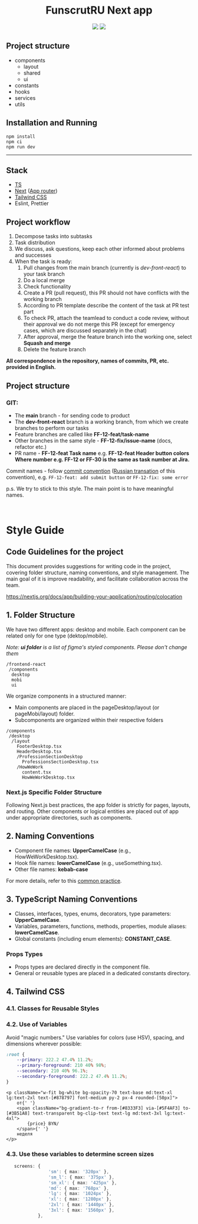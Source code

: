 <h1 align="center">FunscrutRU Next app</h1>

<p align="center">
<img src="https://img.shields.io/badge/Next-black?style=for-the-badge&logo=next.js&logoColor=white" >

<img src="https://img.shields.io/badge/tailwindcss-%2338B2AC.svg?style=for-the-badge&logo=tailwind-css&logoColor=white" >

</p>

## Project structure

-   components
    -   layout
    -   shared
    -   ui
-   constants
-   hooks
-   services
-   utils

## Installation and Running

`npm install` <br/>
`npm ci` <br/>
`npm run dev` <br/>

---

## Stack

-   [TS](https://www.typescriptlang.org/)
-   [Next](https://nextjs.org/) ([App router](https://nextjs.org/docs/app))
-   [Tailwind CSS](https://tailwindcss.com/)
-   Eslint, Prettier

## Project workflow

1. Decompose tasks into subtasks
2. Task distribution
3. We discuss, ask questions, keep each other informed about problems and successes
4. When the task is ready:
    1. Pull changes from the main branch (currently is _dev-front-react_) to your task branch
    2. Do a local merge
    3. Check functionality
    4. Create a PR (pull request), this PR should not have conflicts with the working branch
    5. According to PR template describe the content of the task at PR test part
    6. To check PR, attach the teamlead to conduct a code review, without their approval we do not merge this PR (except for emergency cases, which are discussed separately in the chat)
    7. After approval, merge the feature branch into the working one, select **Squash and merge**
    8. Delete the feature branch

**All correspondence in the repository, names of commits, PR, etc. provided in English.**

## Project structure

### GIT:

-   The **main** branch - for sending code to product
-   The **dev-front-react** branch is a working branch, from which we create branches to perform our tasks
-   Feature branches are called like **FF-12-feat/task-name**
-   Other branches in the same style - **FF-12-fix/issue-name** (docs, refactor etc.)
-   PR name - **FF-12-feat Task name** e.g. **FF-12-feat Header button colors**
    **Where number e.g. FF-12 or FF-30 is the same as task number at Jira.**

Commit names - follow [commit convention](https://www.conventionalcommits.org/en/v1.0.0/) ([Russian transation](https://gist.github.com/Voloshin-Sergei/ffbec67c6d9fcb32b0df014ababba0e9) of this convention), e.g. `FF-12-feat: add submit button` or `FF-12-fix: some error`

p.s. We try to stick to this style. The main point is to have meaningful names.

<br/>

# Style Guide

## Code Guidelines for the project

This document provides suggestions for writing code in the project, covering folder structure, naming conventions, and style management. The main goal of it is improve readability, and facilitate collaboration across the team.

https://nextjs.org/docs/app/building-your-application/routing/colocation

## 1. Folder Structure

We have two different apps: desktop and mobile. Each component can be related only for one type (dektop/mobile).

_Note: **ui folder** is a list of figma's styled components. Please don't change them_

```
/frontend-react
 /components
  desktop
  mobi
  ui
```

We organize components in a structured manner:

-   Main components are placed in the pageDesktop/layout (or pageMobi/layout) folder.
-   Subcomponents are organized within their respective folders

```
/components
 /desktop
  /layout
    FooterDesktop.tsx
    HeaderDesktop.tsx
    /ProfessionSectionDesktop
      ProfessionsSectionDesktop.tsx
    /HowWeWork
      content.tsx
      HowWeWorkDesktop.tsx
```

### Next.js Specific Folder Structure

Following Next.js best practices, the app folder is strictly for pages, layouts, and routing. Other components or logical entities are placed out of app under appropriate directories, such as components.

## 2. Naming Conventions

-   Component file names: **UpperCamelCase** (e.g., HowWeWorkDesktop.tsx).
-   Hook file names: **lowerCamelCase** (e.g., useSomething.tsx).
-   Other file names: **kebab-case**

For more details, refer to this [common practice](https://medium.com/@hiro08gh/next-js-naming-conventions-are-checked-with-eslint-rules-946371d67882#:~:text=Component%20Naming%20Conventions,name%20of%20%20the%20folder%20path.).

## 3. TypeScript Naming Conventions

-   Classes, interfaces, types, enums, decorators, type parameters: **UpperCamelCase**.
-   Variables, parameters, functions, methods, properties, module aliases: **lowerCamelCase**.
-   Global constants (including enum elements): **CONSTANT_CASE**.

### Props Types

-   Props types are declared directly in the component file.
-   General or reusable types are placed in a dedicated constants directory.

## 4. Tailwind CSS

### 4.1. Classes for Reusable Styles

### 4.2. Use of Variables

Avoid "magic numbers." Use variables for colors (use HSV), spacing, and dimensions wherever possible:

```css
:root {
    --primary: 222.2 47.4% 11.2%;
    --primary-foreground: 210 40% 98%;
    --secondary: 210 40% 96.1%;
    --secondary-foreground: 222.2 47.4% 11.2%;
}
```

```tsx
<p className="w-fit bg-white bg-opacity-70 text-base md:text-xl lg:text-2xl text-[#878797] font-medium py-2 px-4 rounded-[50px]">
    от{' '}
    <span className="bg-gradient-to-r from-[#8333F3] via-[#5F4AF3] to-[#3B51A8] text-transparent bg-clip-text text-lg md:text-3xl lg:text-4xl">
        {price} BYN/
    </span>{' '}
    неделя
</p>
```

### 4.3. Use these variables to determine screen sizes

```ts
   screens: {
                'sm': { max: '320px' },
                'sm_l': { max: '375px' },
                'sm_xl': { max: '425px' },
                'md': { max: '768px' },
                'lg': { max: '1024px' },
                'xl': { max: '1280px' },
                '2xl': { max: '1440px' },
                '3xl': { max: '1560px' },
            },
```
